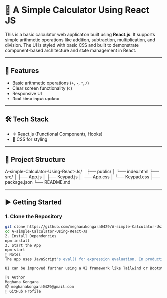 # 🧮 A Simple Calculator Using React JS

This is a basic calculator web application built using **React.js**. It supports simple arithmetic operations like addition, subtraction, multiplication, and division. The UI is styled with basic CSS and built to demonstrate component-based architecture and state management in React.

---

## 🚀 Features

- Basic arithmetic operations (`+`, `-`, `*`, `/`)
- Clear screen functionality (`C`)
- Responsive UI
- Real-time input update

---

## 🛠️ Tech Stack

- ⚛️ React.js (Functional Components, Hooks)
- 🎨 CSS for styling

---

## 📁 Project Structure

A-simple-Calculator-Using-React-Js/
│
├── public/
│ └── index.html
├── src/
│ ├── App.js
│ ├── Keypad.js
│ ├── App.css
│ └── Keypad.css
├── package.json
└── README.md

---

## ▶️ Getting Started

### 1. Clone the Repository

```bash
git clone https://github.com/meghanakongara0429/A-simple-Calculator-Using-React-Js.git
cd A-simple-Calculator-Using-React-Js
2. Install Dependencies
npm install
3. Start the App
npm start
📌 Notes
The app uses JavaScript's eval() for expression evaluation. In production, it's recommended to use a safer parser like mathjs.

UI can be improved further using a UI framework like Tailwind or Bootstrap.

🙋‍♀️ Author
Meghana Kongara
📫 meghanakongara0429@gmail.com
🔗 GitHub Profile

